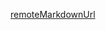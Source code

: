 [remoteMarkdownUrl](https://raw.githubusercontent.com/ssc-oscar/python-woc/refs/heads/master/docs/guide_remote.md)
